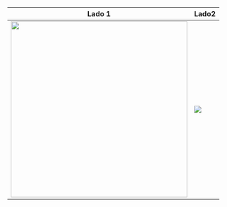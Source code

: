 |Lado 1| Lado2|
|------|-------|
|<img src="https://github.com/negy-iby3l/flutter_app_humburguer/blob/main/images/Screenshot_2021-09-27-17-20-11-609_com.example.flutter_app_hamburguer.jpg" width="400">|<img src="https://github.com/negy-iby3l/flutter_app_humburguer/blob/main/images/flutter_app_hamburguer.gif">|<img src="ss/4.png" width="200">|

